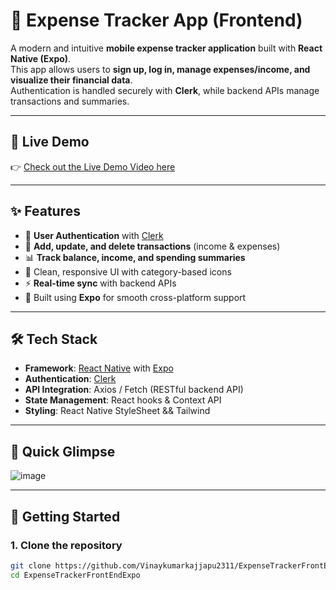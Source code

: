 # 📱 Expense Tracker App (Frontend)

A modern and intuitive **mobile expense tracker application** built with **React Native (Expo)**.  
This app allows users to **sign up, log in, manage expenses/income, and visualize their financial data**.  
Authentication is handled securely with **Clerk**, while backend APIs manage transactions and summaries.

---

## 🎥 Live Demo
👉 [Check out the Live Demo Video here](https://drive.google.com/file/d/1QKWzu_sx8Bo8ibNvmHYKByY0FoJrDZ68/view?usp=sharing)

---

## ✨ Features
- 🔐 **User Authentication** with [Clerk](https://clerk.dev/)  
- 📝 **Add, update, and delete transactions** (income & expenses)  
- 📊 **Track balance, income, and spending summaries**  
- 🎨 Clean, responsive UI with category-based icons  
- ⚡ **Real-time sync** with backend APIs  
- 📱 Built using **Expo** for smooth cross-platform support  

---

## 🛠 Tech Stack
- **Framework**: [React Native](https://reactnative.dev/) with [Expo](https://expo.dev/)  
- **Authentication**: [Clerk](https://clerk.com/)  
- **API Integration**: Axios / Fetch (RESTful backend API)  
- **State Management**: React hooks & Context API  
- **Styling**: React Native StyleSheet && Tailwind   

---

## 📸 Quick Glimpse
![image](https://github.com/user-attachments/assets/ca769bcc-de1c-475d-9cd0-510271e6c101)

---

## 🚀 Getting Started

### 1. Clone the repository
```bash
git clone https://github.com/Vinaykumarkajjapu2311/ExpenseTrackerFrontEndExpo.git
cd ExpenseTrackerFrontEndExpo



